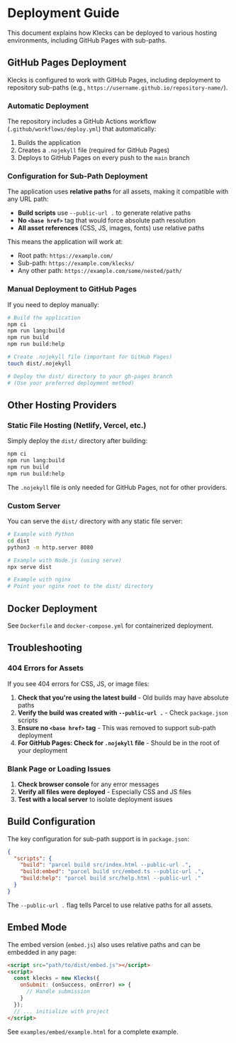 # Deployment Guide

This document explains how Klecks can be deployed to various hosting environments, including GitHub Pages with sub-paths.

## GitHub Pages Deployment

Klecks is configured to work with GitHub Pages, including deployment to repository sub-paths (e.g., `https://username.github.io/repository-name/`).

### Automatic Deployment

The repository includes a GitHub Actions workflow (`.github/workflows/deploy.yml`) that automatically:
1. Builds the application
2. Creates a `.nojekyll` file (required for GitHub Pages)
3. Deploys to GitHub Pages on every push to the `main` branch

### Configuration for Sub-Path Deployment

The application uses **relative paths** for all assets, making it compatible with any URL path:

- **Build scripts** use `--public-url .` to generate relative paths
- **No `<base href>`** tag that would force absolute path resolution
- **All asset references** (CSS, JS, images, fonts) use relative paths

This means the application will work at:
- Root path: `https://example.com/`
- Sub-path: `https://example.com/klecks/`
- Any other path: `https://example.com/some/nested/path/`

### Manual Deployment to GitHub Pages

If you need to deploy manually:

```bash
# Build the application
npm ci
npm run lang:build
npm run build
npm run build:help

# Create .nojekyll file (important for GitHub Pages)
touch dist/.nojekyll

# Deploy the dist/ directory to your gh-pages branch
# (Use your preferred deployment method)
```

## Other Hosting Providers

### Static File Hosting (Netlify, Vercel, etc.)

Simply deploy the `dist/` directory after building:

```bash
npm ci
npm run lang:build
npm run build
npm run build:help
```

The `.nojekyll` file is only needed for GitHub Pages, not for other providers.

### Custom Server

You can serve the `dist/` directory with any static file server:

```bash
# Example with Python
cd dist
python3 -m http.server 8080

# Example with Node.js (using serve)
npx serve dist

# Example with nginx
# Point your nginx root to the dist/ directory
```

## Docker Deployment

See `Dockerfile` and `docker-compose.yml` for containerized deployment.

## Troubleshooting

### 404 Errors for Assets

If you see 404 errors for CSS, JS, or image files:

1. **Check that you're using the latest build** - Old builds may have absolute paths
2. **Verify the build was created with `--public-url .`** - Check `package.json` scripts
3. **Ensure no `<base href>` tag** - This was removed to support sub-path deployment
4. **For GitHub Pages: Check for `.nojekyll` file** - Should be in the root of your deployment

### Blank Page or Loading Issues

1. **Check browser console** for any error messages
2. **Verify all files were deployed** - Especially CSS and JS files
3. **Test with a local server** to isolate deployment issues

## Build Configuration

The key configuration for sub-path support is in `package.json`:

```json
{
  "scripts": {
    "build": "parcel build src/index.html --public-url .",
    "build:embed": "parcel build src/embed.ts --public-url .",
    "build:help": "parcel build src/help.html --public-url ."
  }
}
```

The `--public-url .` flag tells Parcel to use relative paths for all assets.

## Embed Mode

The embed version (`embed.js`) also uses relative paths and can be embedded in any page:

```html
<script src="path/to/dist/embed.js"></script>
<script>
  const klecks = new Klecks({
    onSubmit: (onSuccess, onError) => {
      // Handle submission
    }
  });
  // ... initialize with project
</script>
```

See `examples/embed/example.html` for a complete example.

